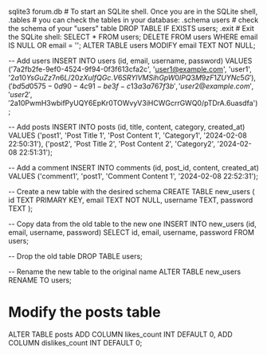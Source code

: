 sqlite3 forum.db          # To start an SQLite shell. Once you are in the SQLite shell,
.tables                   # you can check the tables in your database:
.schema users             # check the schema of your "users" table
DROP TABLE IF EXISTS users; 
.exit                     # Exit the SQLite shell:
SELECT * FROM users;
DELETE FROM users WHERE email IS NULL OR email = '';
ALTER TABLE users MODIFY email TEXT NOT NULL;


-- Add users
INSERT INTO users (id, email, username, password) VALUES
('7a2fb2fe-9ef0-4524-9f94-0f3f613cfa2c', 'user1@example.com', 'user1', '$2a$10$YsGuZz7n6L/20zXuIfQGc.V6SRYlVMSihGpW0IPQ3M9zF1ZUYNc5G'),
('bd5d0575-0d90-4c91-be3f-c13a3a767f3b', 'user2@example.com', 'user2', '$2a$10$PwmH3wbifPyUQY6EpKr0TOWvyV3iHCWGcrrGWQ0/pTDrA.6uasdfa');

-- Add posts
INSERT INTO posts (id, title, content, category, created_at) VALUES
('post1', 'Post Title 1', 'Post Content 1', 'Category1', '2024-02-08 22:50:31'),
('post2', 'Post Title 2', 'Post Content 2', 'Category2', '2024-02-08 22:51:31');

-- Add a comment
INSERT INTO comments (id, post_id, content, created_at) VALUES
('comment1', 'post1', 'Comment Content 1', '2024-02-08 22:52:31');


-- Create a new table with the desired schema
CREATE TABLE new_users (
    id TEXT PRIMARY KEY,
    email TEXT NOT NULL,
    username TEXT,
    password TEXT
);

-- Copy data from the old table to the new one
INSERT INTO new_users (id, email, username, password)
SELECT id, email, username, password
FROM users;

-- Drop the old table
DROP TABLE users;

-- Rename the new table to the original name
ALTER TABLE new_users RENAME TO users;

# Modify the posts table
ALTER TABLE posts
ADD COLUMN likes_count INT DEFAULT 0,
ADD COLUMN dislikes_count INT DEFAULT 0;